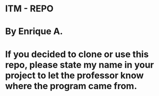 # ITM - REPO
# By Enrique A.
# If you decided to clone or use this repo, please state my name in your project to let the professor know where the program came from.